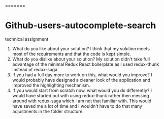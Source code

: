 
=======
# Github-users-autocomplete-search
technical assignment

1. What	do	you	like	about	your	solution?
  I think that my solution meets most of the requirements and that the code is kept simple. 
2. What	do	you	dislike	about	your	solution?
  My solution didn't take full advantage of the minimal Redux React boilerplate as I used redux-thunk instead of redux-saga.
3. If	you	had	a	full	day	more	to	work	on	this,	what	would	you	improve?
  I would probably have designed a cleaner look of the application and improved the highlighting mechanism. 
4. If	you	would	start	from	scratch	now,	what	would	you	do	differently?
  I would have started out with using redux-thunk rather then messing around with redux-saga which I am not that familiar with. This would have saved me a lot of time and I wouldn't have to do that many adjustments in the folder structure.
